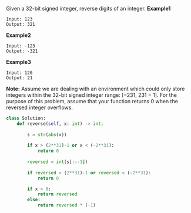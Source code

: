 Given a 32-bit signed integer, reverse digits of an integer.
**Example1**
```
Input: 123
Output: 321
```
**Example2**
```
Input: -123
Output: -321
```
**Example3**
```
Input: 120
Output: 21
```
**Note:**
Assume we are dealing with an environment which could only store integers within the 32-bit signed integer range: [−231,  231 − 1]. For the purpose of this problem, assume that your function returns 0 when the reversed integer overflows.

```python
class Solution:
    def reverse(self, x: int) -> int:
        
        s = str(abs(x))
        
        if x > (2**31)-1 or x < (-2**31):
            return 0
        
        reversed = int(s[::-1])
        
        if reversed > (2**31)-1 or reversed < (-2**31):
            return 0

        if x > 0:
            return reversed 
        else:
            return reversed * (-1)
```